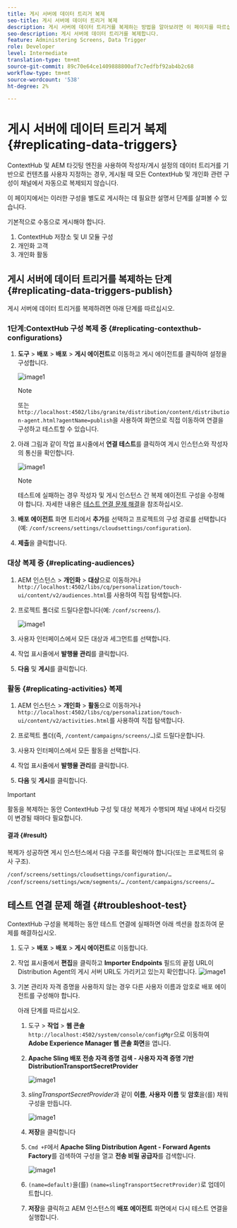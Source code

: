 ```yaml
---
title: 게시 서버에 데이터 트리거 복제
seo-title: 게시 서버에 데이터 트리거 복제
description: 게시 서버에 데이터 트리거를 복제하는 방법을 알아보려면 이 페이지를 따르십시오.
seo-description: 게시 서버에 데이터 트리거를 복제합니다.
feature: Administering Screens, Data Trigger
role: Developer
level: Intermediate
translation-type: tm+mt
source-git-commit: 89c70e64ce1409888800af7c7edfbf92ab4b2c68
workflow-type: tm+mt
source-wordcount: '538'
ht-degree: 2%

---
```



# 게시 서버에 데이터 트리거 복제 {#replicating-data-triggers}

ContextHub 및 AEM 타깃팅 엔진을 사용하여 작성자/게시 설정의 데이터 트리거를 기반으로 컨텐츠를 사용자 지정하는 경우, 게시될 때 모든 ContextHub 및 개인화 관련 구성이 채널에서 자동으로 복제되지 않습니다.

이 페이지에서는 이러한 구성을 별도로 게시하는 데 필요한 설명서 단계를 살펴볼 수 있습니다.

기본적으로 수동으로 게시해야 합니다.

1. ContextHub 저장소 및 UI 모듈 구성
1. 개인화 고객
1. 개인화 활동

## 게시 서버에 데이터 트리거를 복제하는 단계 {#replicating-data-triggers-publish}

게시 서버에 데이터 트리거를 복제하려면 아래 단계를 따르십시오.

### 1단계:ContextHub 구성 복제 중 {#replicating-contexthub-configurations}

1. **도구** > **배포** > **배포** > **게시 에이전트**&#x200B;로 이동하고 게시 에이전트를 클릭하여 설정을 구성합니다.

   ![image1](/help/user-guide/assets/replicating-triggers/replicating-triggers1.png)

   >[!NOTE]
   >
   >또는 `http://localhost:4502/libs/granite/distribution/content/distribution-agent.html?agentName=publish`을 사용하여 화면으로 직접 이동하여 연결을 구성하고 테스트할 수 있습니다.

1. 아래 그림과 같이 작업 표시줄에서 **연결 테스트**&#x200B;를 클릭하여 게시 인스턴스와 작성자의 통신을 확인합니다.

   ![image1](/help/user-guide/assets/replicating-triggers/replicating-triggers2.png)

   >[!NOTE]
   >
   >테스트에 실패하는 경우 작성자 및 게시 인스턴스 간 복제 에이전트 구성을 수정해야 합니다. 자세한 내용은 [테스트 연결 문제 해결](/help/user-guide/replicating-data-triggers.md#troubleshoot-test)을 참조하십시오.

1. **배포 에이전트** 화면 트리에서 **추가**&#x200B;를 선택하고 프로젝트의 구성 경로를 선택합니다(예: `/conf/screens/settings/cloudsettings/configuration`).

1. **제출**&#x200B;을 클릭합니다.

### 대상 복제 중 {#replicating-audiences}

1. AEM 인스턴스 > **개인화** > **대상**&#x200B;으로 이동하거나 `http://localhost:4502/libs/cq/personalization/touch-ui/content/v2/audiences.html`를 사용하여 직접 탐색합니다.

1. 프로젝트 폴더로 드릴다운합니다(예: `/conf/screens/`).

   ![image1](/help/user-guide/assets/replicating-triggers/replicating-triggers10.png)

1. 사용자 인터페이스에서 모든 대상과 세그먼트를 선택합니다.

1. 작업 표시줄에서 **발행물 관리**&#x200B;를 클릭합니다.

1. **다음** 및 **게시**&#x200B;를 클릭합니다.

### 활동 {#replicating-activities} 복제

1. AEM 인스턴스 > **개인화** > **활동**&#x200B;으로 이동하거나 `http://localhost:4502/libs/cq/personalization/touch-ui/content/v2/activities.html`를 사용하여 직접 탐색합니다.

1. 프로젝트 폴더(즉, `/content/campaigns/screens/…`)로 드릴다운합니다.

1. 사용자 인터페이스에서 모든 활동을 선택합니다.

1. 작업 표시줄에서 **발행물 관리**&#x200B;를 클릭합니다.

1. **다음** 및 **게시**&#x200B;를 클릭합니다.

>[!IMPORTANT]
>
>활동을 복제하는 동안 ContextHub 구성 및 대상 복제가 수행되며 채널 내에서 타깃팅이 변경될 때마다 필요합니다.

#### 결과 {#result}

복제가 성공하면 게시 인스턴스에서 다음 구조를 확인해야 합니다(또는 프로젝트의 유사 구조).

`/conf/screens/settings/cloudsettings/configuration/…`
`/conf/screens/settings/wcm/segments/…`
`/content/campaigns/screens/…`

## 테스트 연결 문제 해결 {#troubleshoot-test}

ContextHub 구성을 복제하는 동안 테스트 연결에 실패하면 아래 섹션을 참조하여 문제를 해결하십시오.

1. 도구 > **배포** > **배포** > **게시 에이전트**&#x200B;로 이동합니다.

1. 작업 표시줄에서 **편집**&#x200B;을 클릭하고 **Importer Endpoints** 필드의 끝점 URL이 Distribution Agent의 게시 서버 URL도 가리키고 있는지 확인합니다.
   ![image1](/help/user-guide/assets/replicating-triggers/replicating-triggers9.png)

1. 기본 관리자 자격 증명을 사용하지 않는 경우 다른 사용자 이름과 암호로 배포 에이전트를 구성해야 합니다.

   아래 단계를 따르십시오.

   1. 도구 > **작업** > **웹 콘솔** `http://localhost:4502/system/console/configMgr`으로 이동하여 **Adobe Experience Manager 웹 콘솔 화면**&#x200B;을 엽니다.
   1. **Apache Sling 배포 전송 자격 증명 검색 - 사용자 자격 증명 기반 DistributionTransportSecretProvider**

      ![image1](/help/user-guide/assets/replicating-triggers/replicating-triggers6.png)

   1. *slingTransportSecretProvider*&#x200B;과 같이 **이름**, **사용자 이름** 및 **암호**&#x200B;을(를) 채워 구성을 만듭니다.

      ![image1](/help/user-guide/assets/replicating-triggers/replicating-triggers7.png)

   1. **저장**&#x200B;을 클릭합니다
   1. `Cmd +F`에서 **Apache Sling Distribution Agent - Forward Agents Factory**&#x200B;를 검색하여 구성을 열고 **전송 비밀 공급자**&#x200B;를 검색합니다.

      ![image1](/help/user-guide/assets/replicating-triggers/replicating-triggers8.png)

   1. `(name=default)`을(를) `(name=slingTransportSecretProvider)`로 업데이트합니다.
   1. **저장**&#x200B;을 클릭하고 AEM 인스턴스의 **배포 에이전트** 화면에서 다시 테스트 연결을 실행합니다.
